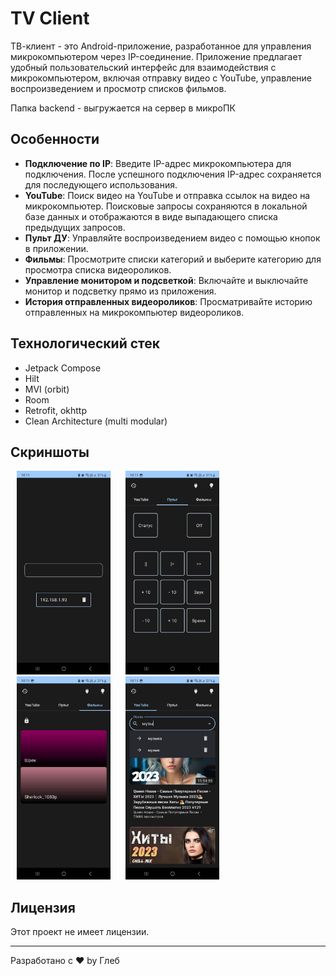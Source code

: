 # TV Client

ТВ-клиент - это Android-приложение, разработанное для управления микрокомпьютером через IP-соединение. Приложение предлагает удобный пользовательский интерфейс для взаимодействия с микрокомпьютером, включая отправку видео с YouTube, управление воспроизведением и просмотр списков фильмов.

Папка backend - выгружается на сервер в микроПК

## Особенности

- **Подключение по IP**: Введите IP-адрес микрокомпьютера для подключения. После успешного подключения IP-адрес сохраняется для последующего использования.
- **YouTube**: Поиск видео на YouTube и отправка ссылок на видео на микрокомпьютер. Поисковые запросы сохраняются в локальной базе данных и отображаются в виде выпадающего списка предыдущих запросов.
- **Пульт ДУ**: Управляйте воспроизведением видео с помощью кнопок в приложении.
- **Фильмы**: Просмотрите списки категорий и выберите категорию для просмотра списка видеороликов.
- **Управление монитором и подсветкой**: Включайте и выключайте монитор и подсветку прямо из приложения.
- **История отправленных видеороликов**: Просматривайте историю отправленных на микрокомпьютер видеороликов.

## Технологический стек

- Jetpack Compose
- Hilt
- MVI (orbit)
- Room
- Retrofit, okhttp
- Clean Architecture (multi modular)

## Скриншоты

<p float="left">
  <img src="/screenshots/photo1697181118 (1).jpeg" alt="Main Screen" width="150" hspace="10"/>
  <img src="/screenshots/photo1697181118 (2).jpeg" alt="AddEdit Screen" width="150" hspace="10"/>
  <img src="/screenshots/photo1697181118 (3).jpeg" alt="Camera Screen" width="150" hspace="10"/>
  <img src="/screenshots/photo1697181118.jpeg" alt="Camera Screen" width="150" hspace="10"/>
</p>

## Лицензия

Этот проект не имеет лицензии. 

---

Разработано с ❤️ by Глеб
